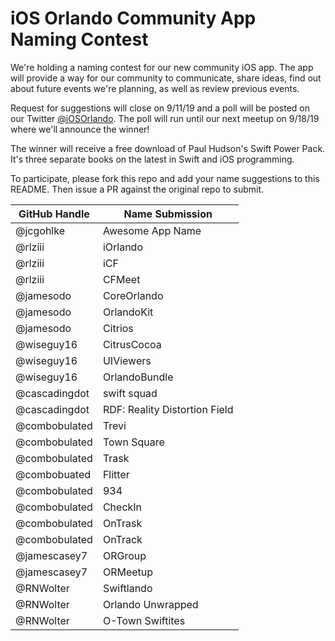 # iOS Orlando Community App Naming Contest

We're holding a naming contest for our new community iOS app. The app will provide a way for our community to communicate, share ideas, find out about future events we're planning, as well as review previous events.

Request for suggestions will close on 9/11/19 and a poll will be posted on our Twitter [@iOSOrlando](https://twitter.com/iosorlando). The poll will run until our next meetup on 9/18/19 where we'll announce the winner!

The winner will receive a free download of Paul Hudson's Swift Power Pack. It's three separate books on the latest in Swift and iOS programming.

To participate, please fork this repo and add your name suggestions to this README. Then issue a PR against the original repo to submit.

| GitHub Handle | Name Submission                |
| ------------- | ------------------------------ |
| @jcgohlke     | Awesome App Name               |
| @rlziii       | iOrlando                       |
| @rlziii       | iCF                            |
| @rlziii       | CFMeet                         |
| @jamesodo     | CoreOrlando                    |
| @jamesodo     | OrlandoKit                     |
| @jamesodo     | Citrios                        |
| @wiseguy16    | CitrusCocoa                    |
| @wiseguy16    | UIViewers                      |
| @wiseguy16    | OrlandoBundle                  |
| @cascadingdot | swift squad                    |
| @cascadingdot | RDF: Reality Distortion Field  |
| @combobulated | Trevi                          |
| @combobulated | Town Square                    |
| @combobulated | Trask                          |
| @combobuated  | Flitter                        |
| @combobulated | 934                            |
| @combobulated | CheckIn                        |
| @combobulated | OnTrask                        |
| @combobulated | OnTrack                        |
| @jamescasey7  | ORGroup                        |
| @jamescasey7  | ORMeetup                       |
| @RNWolter     | Swiftlando                     |
| @RNWolter     | Orlando Unwrapped              |
| @RNWolter     | O-Town Swiftites               |
